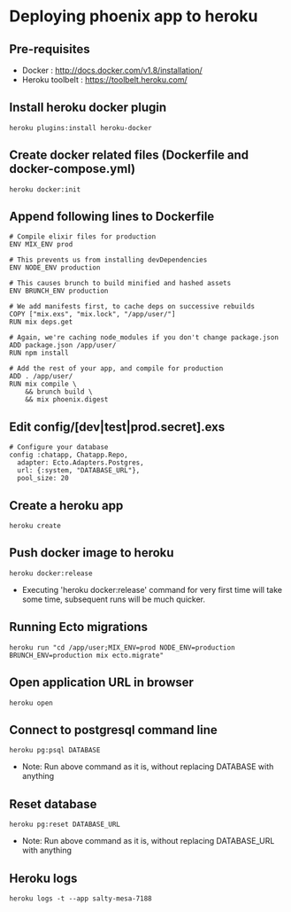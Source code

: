 # Deploying phoenix app to heroku

## Pre-requisites

- Docker : http://docs.docker.com/v1.8/installation/
- Heroku toolbelt : https://toolbelt.heroku.com/

## Install heroku docker plugin
    heroku plugins:install heroku-docker

## Create docker related files (Dockerfile and docker-compose.yml) 
    heroku docker:init

## Append following lines to Dockerfile
    # Compile elixir files for production
    ENV MIX_ENV prod
    
    # This prevents us from installing devDependencies
    ENV NODE_ENV production
    
    # This causes brunch to build minified and hashed assets
    ENV BRUNCH_ENV production
    
    # We add manifests first, to cache deps on successive rebuilds
    COPY ["mix.exs", "mix.lock", "/app/user/"]
    RUN mix deps.get
    
    # Again, we're caching node_modules if you don't change package.json
    ADD package.json /app/user/
    RUN npm install
    
    # Add the rest of your app, and compile for production
    ADD . /app/user/
    RUN mix compile \
        && brunch build \
        && mix phoenix.digest


## Edit config/[dev|test|prod.secret].exs
	# Configure your database
	config :chatapp, Chatapp.Repo,
	  adapter: Ecto.Adapters.Postgres,
	  url: {:system, "DATABASE_URL"},
	  pool_size: 20

## Create a heroku app 
    heroku create

## Push docker image to heroku
    heroku docker:release
    
- Executing 'heroku docker:release' command for very first time will take some time, subsequent runs will be much quicker.

## Running Ecto migrations
    heroku run "cd /app/user;MIX_ENV=prod NODE_ENV=production BRUNCH_ENV=production mix ecto.migrate"

## Open application URL in browser
    heroku open

## Connect to postgresql command line
    heroku pg:psql DATABASE
    
- Note: Run above command as it is, without replacing DATABASE with anything 

## Reset database
    heroku pg:reset DATABASE_URL
    
- Note: Run above command as it is, without replacing DATABASE_URL with anything

## Heroku logs
    heroku logs -t --app salty-mesa-7188
